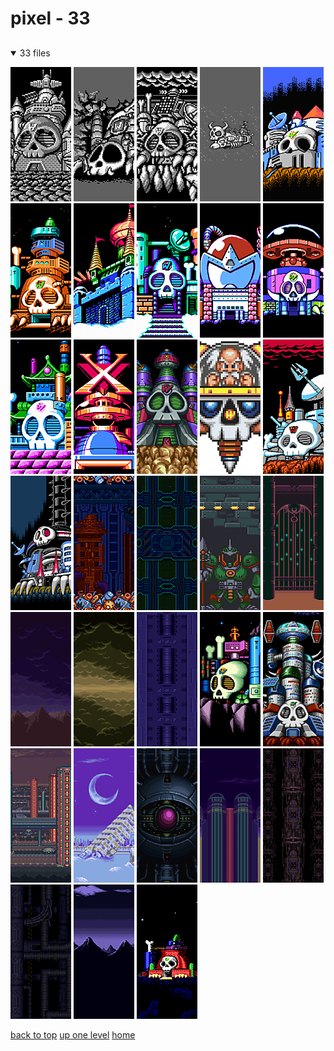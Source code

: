 # pixel - 33

<a id=""></a>

## [](/README.MD)
<details open>
<summary>33 files</summary>
<p>

[![gbmm1-wily_castle_w1_enlarged.png](/.internals/thumbnails/mobile/mega%20man/pixel/gbmm1-wily_castle_w1_enlarged.png "gbmm1-wily_castle_w1_enlarged.png")](/mobile/mega%20man/pixel/gbmm1-wily_castle_w1_enlarged.png)
[![gbmm2-wily_castle_w2_enlarged.png](/.internals/thumbnails/mobile/mega%20man/pixel/gbmm2-wily_castle_w2_enlarged.png "gbmm2-wily_castle_w2_enlarged.png")](/mobile/mega%20man/pixel/gbmm2-wily_castle_w2_enlarged.png)
[![gbmm3-wily_castle_w3_enlarged.png](/.internals/thumbnails/mobile/mega%20man/pixel/gbmm3-wily_castle_w3_enlarged.png "gbmm3-wily_castle_w3_enlarged.png")](/mobile/mega%20man/pixel/gbmm3-wily_castle_w3_enlarged.png)
[![gbmm4-wilybattleship_enlarged.png](/.internals/thumbnails/mobile/mega%20man/pixel/gbmm4-wilybattleship_enlarged.png "gbmm4-wilybattleship_enlarged.png")](/mobile/mega%20man/pixel/gbmm4-wilybattleship_enlarged.png)
[![mm02-wily_castle_2_enlarged.png](/.internals/thumbnails/mobile/mega%20man/pixel/mm02-wily_castle_2_enlarged.png "mm02-wily_castle_2_enlarged.png")](/mobile/mega%20man/pixel/mm02-wily_castle_2_enlarged.png)
[![mm03-wily_castle_3_enlarged.png](/.internals/thumbnails/mobile/mega%20man/pixel/mm03-wily_castle_3_enlarged.png "mm03-wily_castle_3_enlarged.png")](/mobile/mega%20man/pixel/mm03-wily_castle_3_enlarged.png)
[![mm04-cossack_castle__enlarged.png](/.internals/thumbnails/mobile/mega%20man/pixel/mm04-cossack_castle__enlarged.png "mm04-cossack_castle__enlarged.png")](/mobile/mega%20man/pixel/mm04-cossack_castle__enlarged.png)
[![mm04-wily_castle_4_enlarged.png](/.internals/thumbnails/mobile/mega%20man/pixel/mm04-wily_castle_4_enlarged.png "mm04-wily_castle_4_enlarged.png")](/mobile/mega%20man/pixel/mm04-wily_castle_4_enlarged.png)
[![mm05-proto_castle__enlarged.png](/.internals/thumbnails/mobile/mega%20man/pixel/mm05-proto_castle__enlarged.png "mm05-proto_castle__enlarged.png")](/mobile/mega%20man/pixel/mm05-proto_castle__enlarged.png)
[![mm05-wily_castle_5_enlarged.png](/.internals/thumbnails/mobile/mega%20man/pixel/mm05-wily_castle_5_enlarged.png "mm05-wily_castle_5_enlarged.png")](/mobile/mega%20man/pixel/mm05-wily_castle_5_enlarged.png)
[![mm06-wily_castle_6_enlarged.png](/.internals/thumbnails/mobile/mega%20man/pixel/mm06-wily_castle_6_enlarged.png "mm06-wily_castle_6_enlarged.png")](/mobile/mega%20man/pixel/mm06-wily_castle_6_enlarged.png)
[![mm06-x_castle__enlarged.png](/.internals/thumbnails/mobile/mega%20man/pixel/mm06-x_castle__enlarged.png "mm06-x_castle__enlarged.png")](/mobile/mega%20man/pixel/mm06-x_castle__enlarged.png)
[![mm07-wily_castle_7_enlarged.png](/.internals/thumbnails/mobile/mega%20man/pixel/mm07-wily_castle_7_enlarged.png "mm07-wily_castle_7_enlarged.png")](/mobile/mega%20man/pixel/mm07-wily_castle_7_enlarged.png)
[![mm07-wily-mm7-wilycapsule_enlarged.png](/.internals/thumbnails/mobile/mega%20man/pixel/mm07-wily-mm7-wilycapsule_enlarged.png "mm07-wily-mm7-wilycapsule_enlarged.png")](/mobile/mega%20man/pixel/mm07-wily-mm7-wilycapsule_enlarged.png)
[![mm09-wily_castle_9_enlarged.png](/.internals/thumbnails/mobile/mega%20man/pixel/mm09-wily_castle_9_enlarged.png "mm09-wily_castle_9_enlarged.png")](/mobile/mega%20man/pixel/mm09-wily_castle_9_enlarged.png)
[![mm10-wily_castle_10_enlarged.png](/.internals/thumbnails/mobile/mega%20man/pixel/mm10-wily_castle_10_enlarged.png "mm10-wily_castle_10_enlarged.png")](/mobile/mega%20man/pixel/mm10-wily_castle_10_enlarged.png)
[![mm7 - junk man - boss room_enlarged.png](/.internals/thumbnails/mobile/mega%20man/pixel/mm7%20-%20junk%20man%20-%20boss%20room_enlarged.png "mm7 - junk man - boss room_enlarged.png")](/mobile/mega%20man/pixel/mm7%20-%20junk%20man%20-%20boss%20room_enlarged.png)
[![mm7 - junk man - shaft narrower centered_enlarged.png](/.internals/thumbnails/mobile/mega%20man/pixel/mm7%20-%20junk%20man%20-%20shaft%20narrower%20centered_enlarged.png "mm7 - junk man - shaft narrower centered_enlarged.png")](/mobile/mega%20man/pixel/mm7%20-%20junk%20man%20-%20shaft%20narrower%20centered_enlarged.png)
[![mm7 - shade man bg 2_enlarged.png](/.internals/thumbnails/mobile/mega%20man/pixel/mm7%20-%20shade%20man%20bg%202_enlarged.png "mm7 - shade man bg 2_enlarged.png")](/mobile/mega%20man/pixel/mm7%20-%20shade%20man%20bg%202_enlarged.png)
[![mm7 - shade man bg - mobile_enlarged.png](/.internals/thumbnails/mobile/mega%20man/pixel/mm7%20-%20shade%20man%20bg%20-%20mobile_enlarged.png "mm7 - shade man bg - mobile_enlarged.png")](/mobile/mega%20man/pixel/mm7%20-%20shade%20man%20bg%20-%20mobile_enlarged.png)
[![mm7 - wily 1 - bg_enlarged.png](/.internals/thumbnails/mobile/mega%20man/pixel/mm7%20-%20wily%201%20-%20bg_enlarged.png "mm7 - wily 1 - bg_enlarged.png")](/mobile/mega%20man/pixel/mm7%20-%20wily%201%20-%20bg_enlarged.png)
[![mm7 - wily 2 - bg1_enlarged.png](/.internals/thumbnails/mobile/mega%20man/pixel/mm7%20-%20wily%202%20-%20bg1_enlarged.png "mm7 - wily 2 - bg1_enlarged.png")](/mobile/mega%20man/pixel/mm7%20-%20wily%202%20-%20bg1_enlarged.png)
[![mm7 - wily 4 - bg1_enlarged.png](/.internals/thumbnails/mobile/mega%20man/pixel/mm7%20-%20wily%204%20-%20bg1_enlarged.png "mm7 - wily 4 - bg1_enlarged.png")](/mobile/mega%20man/pixel/mm7%20-%20wily%204%20-%20bg1_enlarged.png)
[![mms-wily_castle_s_enlarged.png](/.internals/thumbnails/mobile/mega%20man/pixel/mms-wily_castle_s_enlarged.png "mms-wily_castle_s_enlarged.png")](/mobile/mega%20man/pixel/mms-wily_castle_s_enlarged.png)
[![mmww-wilytowerww_enlarged.png](/.internals/thumbnails/mobile/mega%20man/pixel/mmww-wilytowerww_enlarged.png "mmww-wilytowerww_enlarged.png")](/mobile/mega%20man/pixel/mmww-wilytowerww_enlarged.png)
[![mmx1_highway_bg_1_enlarged.png](/.internals/thumbnails/mobile/mega%20man/pixel/mmx1_highway_bg_1_enlarged.png "mmx1_highway_bg_1_enlarged.png")](/mobile/mega%20man/pixel/mmx1_highway_bg_1_enlarged.png)
[![mmx3_blizzard_buffalo_bg_enlarged.png](/.internals/thumbnails/mobile/mega%20man/pixel/mmx3_blizzard_buffalo_bg_enlarged.png "mmx3_blizzard_buffalo_bg_enlarged.png")](/mobile/mega%20man/pixel/mmx3_blizzard_buffalo_bg_enlarged.png)
[![mmx3_doppler_bg_enlarged.png](/.internals/thumbnails/mobile/mega%20man/pixel/mmx3_doppler_bg_enlarged.png "mmx3_doppler_bg_enlarged.png")](/mobile/mega%20man/pixel/mmx3_doppler_bg_enlarged.png)
[![mmx3_intro_city_bg_enlarged.png](/.internals/thumbnails/mobile/mega%20man/pixel/mmx3_intro_city_bg_enlarged.png "mmx3_intro_city_bg_enlarged.png")](/mobile/mega%20man/pixel/mmx3_intro_city_bg_enlarged.png)
[![mmx3_vile_bg_2_enlarged.png](/.internals/thumbnails/mobile/mega%20man/pixel/mmx3_vile_bg_2_enlarged.png "mmx3_vile_bg_2_enlarged.png")](/mobile/mega%20man/pixel/mmx3_vile_bg_2_enlarged.png)
[![mmx3_vile_bg_enlarged.png](/.internals/thumbnails/mobile/mega%20man/pixel/mmx3_vile_bg_enlarged.png "mmx3_vile_bg_enlarged.png")](/mobile/mega%20man/pixel/mmx3_vile_bg_enlarged.png)
[![mmx - sigma 2 bg_enlarged.png](/.internals/thumbnails/mobile/mega%20man/pixel/mmx%20-%20sigma%202%20bg_enlarged.png "mmx - sigma 2 bg_enlarged.png")](/mobile/mega%20man/pixel/mmx%20-%20sigma%202%20bg_enlarged.png)
[![pcmm3-wilyfor3pc_enlarged.png](/.internals/thumbnails/mobile/mega%20man/pixel/pcmm3-wilyfor3pc_enlarged.png "pcmm3-wilyfor3pc_enlarged.png")](/mobile/mega%20man/pixel/pcmm3-wilyfor3pc_enlarged.png)

</p>
</details>


[back to top](#)
[up one level](/mobile/mega%20man/README.MD)
[home](/)
